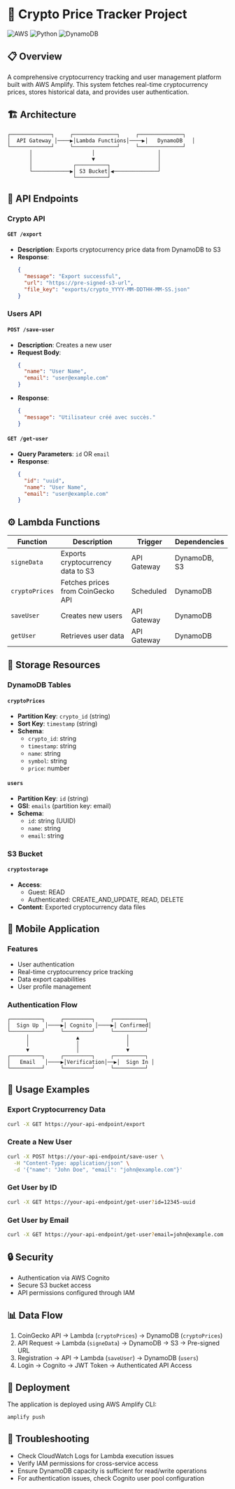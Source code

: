 # 🚀 Crypto Price Tracker Project

![AWS](https://img.shields.io/badge/AWS-Amplify-orange)
![Python](https://img.shields.io/badge/Python-3.8+-blue)
![DynamoDB](https://img.shields.io/badge/Database-DynamoDB-yellow)

## 📋 Overview

A comprehensive cryptocurrency tracking and user management platform built with AWS Amplify. This system fetches real-time cryptocurrency prices, stores historical data, and provides user authentication.

## 🏗️ Architecture

```
┌─────────────┐     ┌──────────────┐     ┌──────────────┐
│  API Gateway │────▶│Lambda Functions│────▶│   DynamoDB   │
└─────────────┘     └──────────────┘     └──────────────┘
       │                   │                    │
       │                   ▼                    │
       │             ┌──────────┐               │
       └────────────▶│ S3 Bucket│◀──────────────┘
                     └──────────┘
```

## 🔌 API Endpoints

### Crypto API

#### `GET /export`

- **Description**: Exports cryptocurrency price data from DynamoDB to S3
- **Response**:
  ```json
  {
    "message": "Export successful",
    "url": "https://pre-signed-s3-url",
    "file_key": "exports/crypto_YYYY-MM-DDTHH-MM-SS.json"
  }
  ```

### Users API

#### `POST /save-user`

- **Description**: Creates a new user
- **Request Body**:
  ```json
  {
    "name": "User Name",
    "email": "user@example.com"
  }
  ```
- **Response**:
  ```json
  {
    "message": "Utilisateur créé avec succès."
  }
  ```

#### `GET /get-user`

- **Query Parameters**: `id` OR `email`
- **Response**:
  ```json
  {
    "id": "uuid",
    "name": "User Name",
    "email": "user@example.com"
  }
  ```

## ⚙️ Lambda Functions

| Function       | Description                       | Trigger     | Dependencies |
| -------------- | --------------------------------- | ----------- | ------------ |
| `signeData`    | Exports cryptocurrency data to S3 | API Gateway | DynamoDB, S3 |
| `cryptoPrices` | Fetches prices from CoinGecko API | Scheduled   | DynamoDB     |
| `saveUser`     | Creates new users                 | API Gateway | DynamoDB     |
| `getUser`      | Retrieves user data               | API Gateway | DynamoDB     |

## 💾 Storage Resources

### DynamoDB Tables

#### `cryptoPrices`

- **Partition Key**: `crypto_id` (string)
- **Sort Key**: `timestamp` (string)
- **Schema**:
  - `crypto_id`: string
  - `timestamp`: string
  - `name`: string
  - `symbol`: string
  - `price`: number

#### `users`

- **Partition Key**: `id` (string)
- **GSI**: `emails` (partition key: email)
- **Schema**:
  - `id`: string (UUID)
  - `name`: string
  - `email`: string

### S3 Bucket

#### `cryptostorage`

- **Access**:
  - Guest: READ
  - Authenticated: CREATE_AND_UPDATE, READ, DELETE
- **Content**: Exported cryptocurrency data files

## 📱 Mobile Application

### Features

- User authentication
- Real-time cryptocurrency price tracking
- Data export capabilities
- User profile management

### Authentication Flow

```
┌──────────┐     ┌─────────┐     ┌──────────┐
│  Sign Up  │────▶│ Cognito │────▶│ Confirmed│
└──────────┘     └─────────┘     └──────────┘
      │               ▲               │
      │               │               │
      ▼               │               ▼
┌──────────┐     ┌─────────┐     ┌──────────┐
│   Email   │────▶│Verification│──▶│  Sign In │
└──────────┘     └─────────┘     └──────────┘
```

## 🔧 Usage Examples

### Export Cryptocurrency Data

```bash
curl -X GET https://your-api-endpoint/export
```

### Create a New User

```bash
curl -X POST https://your-api-endpoint/save-user \
  -H "Content-Type: application/json" \
  -d '{"name": "John Doe", "email": "john@example.com"}'
```

### Get User by ID

```bash
curl -X GET https://your-api-endpoint/get-user?id=12345-uuid
```

### Get User by Email

```bash
curl -X GET https://your-api-endpoint/get-user?email=john@example.com
```

## 🔒 Security

- Authentication via AWS Cognito
- Secure S3 bucket access
- API permissions configured through IAM

## 📊 Data Flow

1. CoinGecko API → Lambda (`cryptoPrices`) → DynamoDB (`cryptoPrices`)
2. API Request → Lambda (`signeData`) → DynamoDB → S3 → Pre-signed URL
3. Registration → API → Lambda (`saveUser`) → DynamoDB (`users`)
4. Login → Cognito → JWT Token → Authenticated API Access

## 🚀 Deployment

The application is deployed using AWS Amplify CLI:

```bash
amplify push
```

## 🧵 Troubleshooting

- Check CloudWatch Logs for Lambda execution issues
- Verify IAM permissions for cross-service access
- Ensure DynamoDB capacity is sufficient for read/write operations
- For authentication issues, check Cognito user pool configuration
